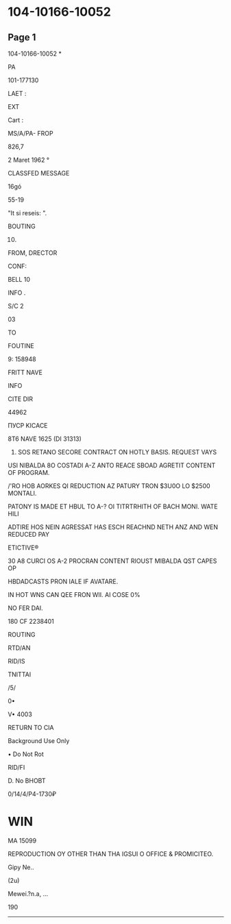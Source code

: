 # 104-10166-10052

## Page 1

104-10166-10052 *

PA

101-177130

LAET :

EXT

Cart :

MS/A/PA- FROP

826,7

2 Maret 1962 °

CLASSFED MESSAGE

16gó

55-19

"It si reseis: ".

BOUTING

10.

FROM, DRECTOR

CONF:

BELL 10

INFO .

S/C 2

03

TO

FOUTINE

9: 158948

FRITT NAVE

INFO

CITE DIR

44962

ПУСР KICACE

8Т6 NAVE 1625 (DI 31313)

1. SOS RETANO SECORE CONTRACT ON HOTLY BASIS. REQUEST VAYS

USI NIBALDA 8O COSTADI A-Z ANTO REACE SBOAD AGRETIT CONTENT OF PROGRAM.

/'RO HOB AORKES QI REDUCTION AZ PATURY TRON $3U0O LO $2500 MONTALI.

PATONY IS MADE ET HBUL TO A-? OI TITRTRHITH OF BACH MONI. WATE HILI

ADTIRE HOS NEIN AGRESSAT HAS ESCH REACHND NETH ANZ AND WEN REDUCED PAY

ETICTIVE®

30 A8 CURCI OS A-2 PROCRAN CONTENT RIOUST MIBALDA QST CAPES OP

HBDADCASTS PRON IALE IF AVATARE.

IN HOT WNS CAN QEE FRON WII. AI COSE 0%

NO FER DAI.

180 CF 2238401

ROUTING

RTD/AN

RID/IS

TNITTAI

/5/

0•

V• 4003

RETURN TO CIA

Background Use Only

• Do Not Rot

RID/FI

D. No BHOBT

0/14/4/P4-1730₽

# WIN

MA 15099

REPRODUCTION OY OTHER THAN THA IGSUI O OFFICE & PROMICITEO.

Gipy Ne..

(2u)

Меweі.?n.a, ...

190

---

